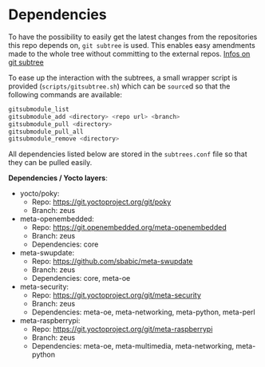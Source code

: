# Dependencies

To have the possibility to easily get the latest changes from the repositories this repo depends on, 
`git subtree` is used. This enables easy amendments made to the whole tree without committing to the 
external repos. [Infos on git subtree](https://www.netways.de/blog/2016/01/14/working-with-git-subtree/)

To ease up the interaction with the subtrees, a small wrapper script is provided (`scripts/gitsubtree.sh`) 
which can be `source`d so that the following commands are available:

```bash
gitsubmodule_list
gitsubmodule_add <directory> <repo url> <branch>
gitsubmodule_pull <directory>
gitsubmodule_pull_all
gitsubmodule_remove <directory>
```

All dependencies listed below are stored in the `subtrees.conf` file so that they can be pulled easily.

**Dependencies / Yocto layers**:

- yocto/poky: 
  - Repo: https://git.yoctoproject.org/git/poky
  - Branch: zeus
- meta-openembedded:
  - Repo: https://git.openembedded.org/meta-openembedded
  - Branch: zeus 
  - Dependencies: core
- meta-swupdate: 
  - Repo: https://github.com/sbabic/meta-swupdate 
  - Branch: zeus
  - Dependencies: core, meta-oe
- meta-security:
  - Repo: https://git.yoctoproject.org/git/meta-security
  - Branch: zeus
  - Dependencies: meta-oe, meta-networking, meta-python, meta-perl
- meta-raspberrypi:
  - Repo: https://git.yoctoproject.org/git/meta-raspberrypi
  - Branch: zeus 
  - Dependencies: meta-oe, meta-multimedia, meta-networking, meta-python